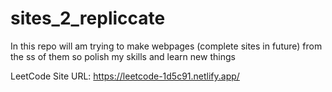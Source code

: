 # sites_2_repliccate
In this repo will am trying to make webpages (complete sites in future) from the ss of them so polish my skills and learn new things

LeetCode Site URL: https://leetcode-1d5c91.netlify.app/
